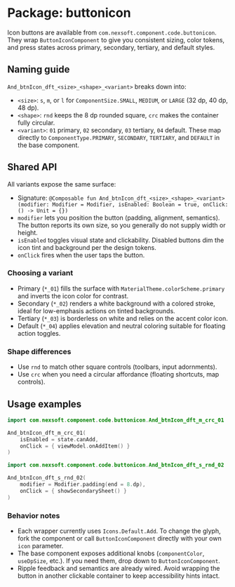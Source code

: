 # Package: buttonicon

Icon buttons are available from `com.nexsoft.component.code.buttonicon`. They wrap `ButtonIconComponent` to give you consistent sizing, color tokens, and press states across primary, secondary, tertiary, and default styles.

## Naming guide
`And_btnIcon_dft_<size>_<shape>_<variant>` breaks down into:
- `<size>`: `s`, `m`, or `l` for `ComponentSize.SMALL`, `MEDIUM`, or `LARGE` (32 dp, 40 dp, 48 dp).
- `<shape>`: `rnd` keeps the 8 dp rounded square, `crc` makes the container fully circular.
- `<variant>`: `01` primary, `02` secondary, `03` tertiary, `04` default. These map directly to `ComponentType.PRIMARY`, `SECONDARY`, `TERTIARY`, and `DEFAULT` in the base component.

## Shared API
All variants expose the same surface:

- Signature: `@Composable fun And_btnIcon_dft_<size>_<shape>_<variant>(modifier: Modifier = Modifier, isEnabled: Boolean = true, onClick: () -> Unit = {})`
- `modifier` lets you position the button (padding, alignment, semantics). The button reports its own size, so you generally do not supply width or height.
- `isEnabled` toggles visual state and clickability. Disabled buttons dim the icon tint and background per the design tokens.
- `onClick` fires when the user taps the button.

### Choosing a variant
- Primary (`*_01`) fills the surface with `MaterialTheme.colorScheme.primary` and inverts the icon color for contrast.
- Secondary (`*_02`) renders a white background with a colored stroke, ideal for low-emphasis actions on tinted backgrounds.
- Tertiary (`*_03`) is borderless on white and relies on the accent color icon.
- Default (`*_04`) applies elevation and neutral coloring suitable for floating action toggles.

### Shape differences
- Use `rnd` to match other square controls (toolbars, input adornments).
- Use `crc` when you need a circular affordance (floating shortcuts, map controls).

## Usage examples
```kotlin
import com.nexsoft.component.code.buttonicon.And_btnIcon_dft_m_crc_01

And_btnIcon_dft_m_crc_01(
    isEnabled = state.canAdd,
    onClick = { viewModel.onAddItem() }
)
```

```kotlin
import com.nexsoft.component.code.buttonicon.And_btnIcon_dft_s_rnd_02

And_btnIcon_dft_s_rnd_02(
    modifier = Modifier.padding(end = 8.dp),
    onClick = { showSecondarySheet() }
)
```

### Behavior notes
- Each wrapper currently uses `Icons.Default.Add`. To change the glyph, fork the component or call `ButtonIconComponent` directly with your own `icon` parameter.
- The base component exposes additional knobs (`componentColor`, `useDpSize`, etc.). If you need them, drop down to `ButtonIconComponent`.
- Ripple feedback and semantics are already wired. Avoid wrapping the button in another clickable container to keep accessibility hints intact.
